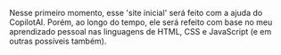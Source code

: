Nesse primeiro momento, esse 'site inicial' será feito com a ajuda do CopilotAI.
Porém, ao longo do tempo, ele será refeito com base no meu aprendizado pessoal nas linguagens de HTML, CSS e JavaScript (e em outras possíveis também).
